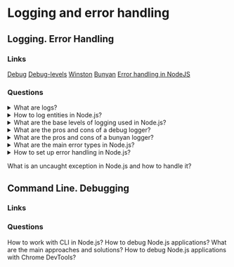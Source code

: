 # Logging and error handling

## Logging. Error Handling

### Links
[Debug](https://www.npmjs.com/package/debug)
[Debug-levels](https://www.npmjs.com/package/debug-levels)
[Winston](https://www.npmjs.com/package/winston)
[Bunyan](https://www.npmjs.com/package/bunyan)
[Error handling in NodeJS](https://nodejs.dev/learn/error-handling-in-nodejs)

### Questions

<details>
  <summary>What are logs?</summary>
  
  Logs are the events that reflect the various aspect of an application. It is the mode of troubleshooting and diagnosing your application if written correctly by the team.

</details>

<details>
  <summary>How to log entities in Node.js?</summary>

  It is possible to use one of the most popular logging libraries as Winston or Debug. It is necessary to configure the logger and import function into the code and call function.

</details>

<details>
  <summary>What are the base levels of logging used in Node.js?</summary>

  In the usual situation, NodeJS application has the following levels:

  Debug - fine-grained informational events that are most useful to debug an application.

  Info - informational messages that highlight the progress of the application at a coarse-grained level.

  Warn - potentially harmful situations.

  Error - error events that might still allow the application to continue running.

  Fatal - very severe error events that will presumably lead the application to abort.

</details>

<details>
  <summary>What are the pros and cons of a debug logger?</summary>

  Debug is a tiny JavaScript debugging utility modelled after Node.js core's debugging technique. Works in Node.js and web browsers.

  Pros:

  + It is a simple solution.
  + A big community.
  + Common solution for NodeJS and browser.

  Cons:

  - This logger doesn't have levels but can be extended by a debug-levels package.
  - The output into an error stream.

</details>

<details>
  <summary>What are the pros and cons of a bunyan logger?</summary>

  Prons:

  + Use JSON format.
  + Has logger levels.
  + Configure output streams.
  + Has CLI.
  + Support runtime environments.

</details>

<details>
  <summary>What are the main error types in Node.js?</summary>

  Applications running in Node.js will generally experience four categories of errors:
  
  * Standard JavaScript errors such as ```<EvalError>```, ```<SyntaxError>```, ```<RangeError>```, ```<ReferenceError>```, ```<TypeError>```, and ```<URIError>```.
  * System errors.
  * Custom application errors.
  * AssertionErrors are a speciality class of errors that can be triggered when Node.js detects an exceptional logic violation that should never occur. These are raised typically by the assert module.
  
  All JavaScript and system errors raised by Node.js inherit from, or are instances of, the standard JavaScript <Error> class and are guaranteed to provide at least the properties available on that class.

</details>

<details>
  <summary>How to set up error handling in Node.js?</summary>

  Creating exceptions:

    throw value

  Error objects:

    throw new Error('Ran out of coffee')

  or

    class NotEnoughCoffeeError extends Error {
      //...
    }
    throw new NotEnoughCoffeeError()

  Handling exeptions:

    try {
      //lines of code
    } catch (e) {}

  Exceptions with promise:

    doSomething1()
      .then(doSomething2)
      .then(doSomething3)
      .catch(err => console.error(err))

  Error handling with async/await:

    async function someFunction() {
      try {
        await someOtherFunction()
      } catch (err) {
        console.error(err.message)
      }
    }

</details>

What is an uncaught exception in Node.js and how to handle it?

## Command Line. Debugging

### Links

### Questions

How to work with CLI in Node.js?
How to debug Node.js applications?
What are the main approaches and solutions?
How to debug Node.js applications with Chrome DevTools?